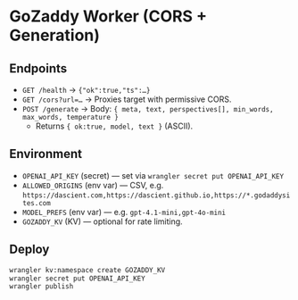 # GoZaddy Worker (CORS + Generation)

## Endpoints
- `GET /health` → `{"ok":true,"ts":…}`
- `GET /cors?url=…` → Proxies target with permissive CORS.
- `POST /generate` → Body: `{ meta, text, perspectives[], min_words, max_words, temperature }`
  - Returns `{ ok:true, model, text }` (ASCII).

## Environment
- `OPENAI_API_KEY` (secret) — set via `wrangler secret put OPENAI_API_KEY`
- `ALLOWED_ORIGINS` (env var) — CSV, e.g. `https://dascient.com,https://dascient.github.io,https://*.godaddysites.com`
- `MODEL_PREFS` (env var) — e.g. `gpt-4.1-mini,gpt-4o-mini`
- `GOZADDY_KV` (KV) — optional for rate limiting.

## Deploy
```bash
wrangler kv:namespace create GOZADDY_KV
wrangler secret put OPENAI_API_KEY
wrangler publish
